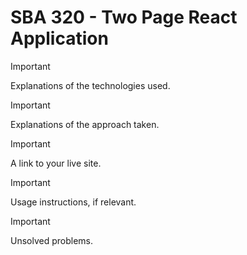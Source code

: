 <!-- https://docs.github.com/en/get-started/writing-on-github/getting-started-with-writing-and-formatting-on-github/basic-writing-and-formatting-syntax -->

# SBA 320 - Two Page React Application

> [!IMPORTANT]
> Explanations of the technologies used.

> [!IMPORTANT]
> Explanations of the approach taken.

> [!IMPORTANT]
> A link to your live site.

> [!IMPORTANT]
> Usage instructions, if relevant.

> [!IMPORTANT]
> Unsolved problems.
